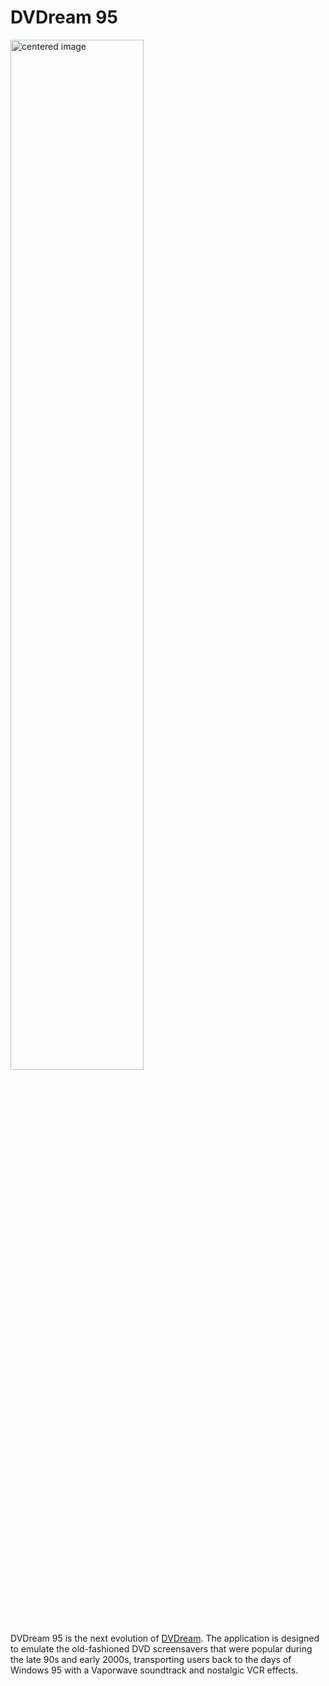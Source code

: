 
# DVDream 95

<img src="https://user-images.githubusercontent.com/76632760/222923761-62d5a4e1-2292-49e6-b2f4-3e14b7b3b55e.jpg" width="65%" alt="centered image">

DVDream 95 is the next evolution of [DVDream](https://github.com/jbecker7/DVDream). The application is designed to emulate the old-fashioned DVD screensavers that were popular during the late 90s and early 2000s, transporting users back to the days of Windows 95 with a Vaporwave soundtrack and nostalgic VCR effects.
